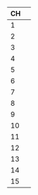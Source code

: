 | CH |  |
|---|---|
| 1 |  |
| 2 |  |
| 3 |  |
| 4 |  |
| 5 |  |
| 6 |  |
| 7 |  |
| 8 |  |
| 9 |  |
|10 |  |
|11 |  |
|12 |  |
|13 |  |
|14 |  |
|15 |  |
